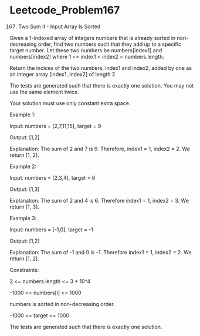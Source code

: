 # Leetcode_Problem167




167. Two Sum II - Input Array Is Sorted



Given a 1-indexed array of integers numbers that is already sorted in non-decreasing order, find two numbers such that they add up to a specific target number. Let these two numbers be numbers[index1] and numbers[index2] where 1 <= index1 < index2 < numbers.length.




Return the indices of the two numbers, index1 and index2, added by one as an integer array [index1, index2] of length 2.





The tests are generated such that there is exactly one solution. You may not use the same element twice.





Your solution must use only constant extra space.

 

Example 1:




Input: numbers = [2,7,11,15], target = 9




Output: [1,2]




Explanation: The sum of 2 and 7 is 9. Therefore, index1 = 1, index2 = 2. We return [1, 2].




Example 2:




Input: numbers = [2,3,4], target = 6




Output: [1,3]




Explanation: The sum of 2 and 4 is 6. Therefore index1 = 1, index2 = 3. We return [1, 3].




Example 3:




Input: numbers = [-1,0], target = -1




Output: [1,2]




Explanation: The sum of -1 and 0 is -1. Therefore index1 = 1, index2 = 2. We return [1, 2].
 




Constraints:





2 <= numbers.length <= 3 * 10^4




-1000 <= numbers[i] <= 1000





numbers is sorted in non-decreasing order.





-1000 <= target <= 1000






The tests are generated such that there is exactly one solution.
